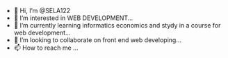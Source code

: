- 👋 Hi, I’m @SELA122
- 👀 I’m interested in WEB DEVELOPMENT...
- 🌱 I’m currently learning informatics economics and stydy in a course for web development...
- 💞️ I’m looking to collaborate on front end web developing...
- 📫 How to reach me ...

<!---
SELA122/SELA122 is a ✨ special ✨ repository because its `README.md` (this file) appears on your GitHub profile.
You can click the Preview link to take a look at your changes.
--->
